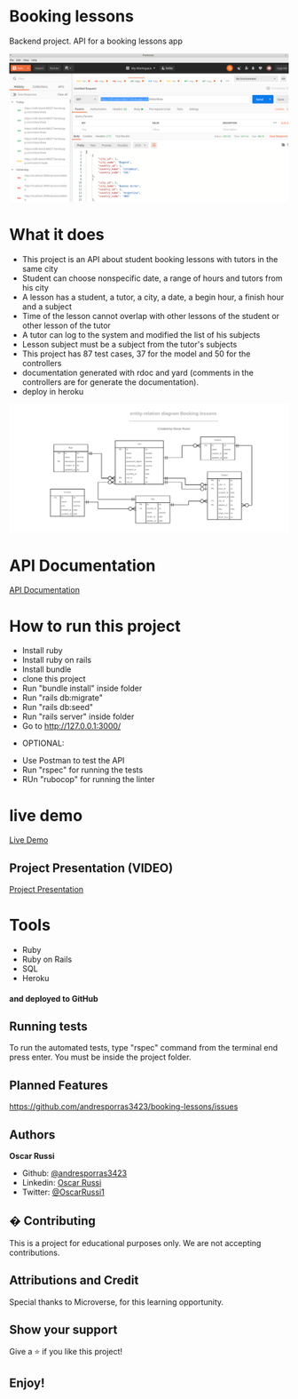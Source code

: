 #  Booking lessons

Backend project. API for a booking lessons app


![screenshot](screenshot.png)

# What it does

- This project is an API about student booking lessons with tutors in the same city
- Student can choose nonspecific date, a range of hours and tutors from his city
- A lesson has a student, a tutor, a city, a date, a begin hour, a finish hour and a subject
- Time of the lesson cannot overlap with other lessons of the student or other lesson of the tutor
- A tutor can log to the system and modified the list of his subjects
- Lesson subject must be a subject from the tutor's subjects
- This project has 87 test cases, 37 for the model and 50 for the controllers
- documentation generated with rdoc and yard (comments in the controllers are for generate the documentation).
- deploy in heroku

![screenshot](entity_relation_diagram.png)

# API Documentation

[API Documentation](http://andresporres.000webhostapp.com/booking-lessons/doc/_index.html)

# How to run this project

- Install ruby
- Install ruby on rails
- Install bundle
- clone this project
- Run "bundle install" inside folder
- Run "rails db:migrate"
- Run "rails db:seed"
- Run "rails server" inside folder
- Go to http://127.0.0.1:3000/
* OPTIONAL:
- Use Postman to test the API
- Run "rspec" for running the tests
- RUn "rubocop" for running the linter

# live demo

[Live Demo](https://still-island-68637.herokuapp.com/countries/show)

## Project Presentation (VIDEO)


[Project Presentation](https://www.loom.com/share/2a626bff201a44658cf9abde380708f7)

# Tools

- Ruby
- Ruby on Rails
- SQL
- Heroku

#### and deployed to GitHub

## Running tests

To run the automated tests, type "rspec" command from the terminal end press enter. You must be inside the project folder.

## Planned Features

https://github.com/andresporras3423/booking-lessons/issues

## Authors

**Oscar Russi**
- Github: [@andresporras3423](https://github.com/andresporras3423/)
- Linkedin: [Oscar Russi](https://www.linkedin.com/in/oscar-andres-russi-porras/)
- Twitter: [@OscarRussi1](https://twitter.com/OscarRussi1)

## � Contributing

This is a project for educational purposes only. We are not accepting contributions.

## Attributions and Credit

Special thanks to Microverse, for this learning opportunity. 

## Show your support

Give a ⭐️ if you like this project!

## Enjoy!

